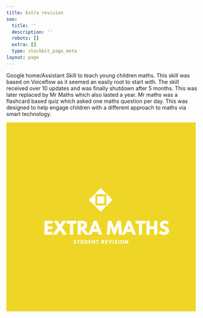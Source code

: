 ```yaml
---
title: Extra revision
seo:
  title: ''
  description: ''
  robots: []
  extra: []
  type: stackbit_page_meta
layout: page
---
```

Google home/Assistant Skill to teach young children maths. This skill was based on Voiceflow as it seemed an easily root to start with. The skill received over 10 updates and was finally shutdown after 5 months. This was later replaced by Mr Maths which also lasted a year.  Mr maths was a flashcard based quiz which asked one maths question per day. This was designed to help engage children with a different approach to maths via smart technology.  

![](images/extra%20revision.png)
